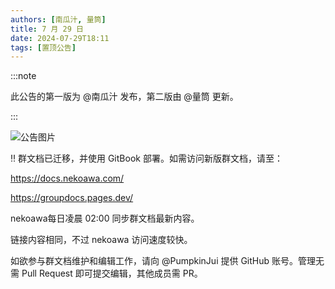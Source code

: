 ```yaml
---
authors: [南瓜汁, 量筒]
title: 7 月 29 日
date: 2024-07-29T18:11
tags: [置顶公告]
---
```


:::note

此公告的第一版为 @南瓜汁 发布，第二版由 @量筒 更新。

:::

![公告图片](/anno/24072901.jpg)

‼ 群文档已迁移，并使用 GitBook 部署。如需访问新版群文档，请至：

https://docs.nekoawa.com/

https://groupdocs.pages.dev/

nekoawa每日凌晨 02:00 同步群文档最新内容。

链接内容相同，不过 nekoawa 访问速度较快。

如欲参与群文档维护和编辑工作，请向 @PumpkinJui 提供 GitHub 账号。管理无需 Pull Request 即可提交编辑，其他成员需 PR。
